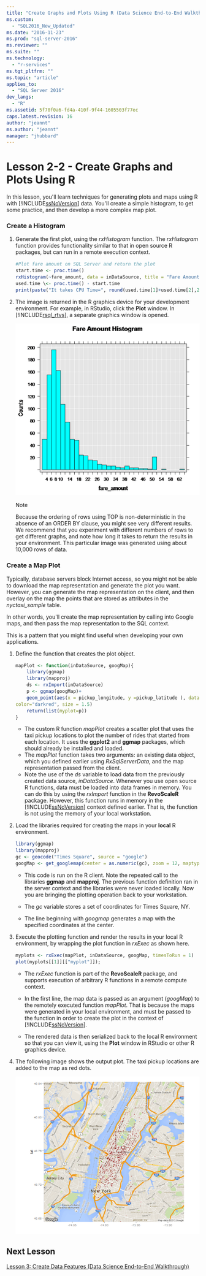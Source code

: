 ```yaml
---
title: "Create Graphs and Plots Using R (Data Science End-to-End Walkthrough) | Microsoft Docs"
ms.custom: 
  - "SQL2016_New_Updated"
ms.date: "2016-11-23"
ms.prod: "sql-server-2016"
ms.reviewer: ""
ms.suite: ""
ms.technology: 
  - "r-services"
ms.tgt_pltfrm: ""
ms.topic: "article"
applies_to: 
  - "SQL Server 2016"
dev_langs: 
  - "R"
ms.assetid: 5f70f0a6-fd4a-410f-9f44-1605503f77ec
caps.latest.revision: 16
author: "jeannt"
ms.author: "jeannt"
manager: "jhubbard"
---
```

# Lesson 2-2 - Create Graphs and Plots Using R
In this lesson, you'll learn techniques for generating plots and maps using R with [!INCLUDE[ssNoVersion](../../includes/ssnoversion-md.md)] data. You'll create a simple histogram, to get some practice, and then develop a more complex map plot.   
  
  
### Create a Histogram  
 
1.  Generate the first plot, using the *rxHistogram* function.  The *rxHistogram* function provides functionality similar to that in open source R packages, but can run in a remote execution context. 
  
    ```R  
    #Plot fare amount on SQL Server and return the plot  
    start.time <- proc.time()  
    rxHistogram(~fare_amount, data = inDataSource, title = "Fare Amount Histogram")  
    used.time \<- proc.time() - start.time  
    print(paste("It takes CPU Time=", round(used.time[1]+used.time[2],2), " seconds, Elapsed Time=", round(used.time[3],2), " seconds to generate features.", sep=""))    
    ```         
  
2.  The image is returned in the R graphics device for your development environment.  For example, in RStudio, click the **Plot** window.  In [!INCLUDE[rsql_rtvs](../../includes/rsql-rtvs-md.md)], a separate graphics window is opened.  
  
    ![using rxHistogram to plot fare amounts](../../advanced-analytics/r-services/media/rsql-e2e-rxhistogramresult.png "using rxHistogram to plot fare amounts")  
  
    > [!NOTE]
    >  Because the ordering of rows using TOP is non-deterministic in the absence of an ORDER BY clause, you might see very different results. We recommend that you experiment with different numbers of rows to get different graphs, and note how long it takes to return the results in your environment.  This particular image was generated using about 10,000 rows of data.
  
### Create a Map Plot  

Typically, database servers block Internet access, so you might not be able to download the map representation and generate the plot you want. However, you can generate the map representation on the client, and then overlay on the map the points that are stored as attributes in the *nyctaxi_sample* table.  

In other words, you'll create the map representation by calling into Google maps, and then pass the map representation to the SQL context.  

This is a pattern that you might find useful when developing your own applications. 
   
1.  Define the function that creates the plot object.  

    ```R  
    mapPlot <- function(inDataSource, googMap){  
        library(ggmap)  
        library(mapproj)     
        ds <- rxImport(inDataSource)  
        p <- ggmap(googMap)+  
        geom_point(aes(x = pickup_longitude, y =pickup_latitude ), data=ds, alpha =.5,  
    color="darkred", size = 1.5)  
        return(list(myplot=p))  
    }  
    ```  
    + The custom R function *mapPlot* creates a  scatter plot that uses the taxi pickup locations to plot the number of rides that started from each location. It uses the **ggplot2** and  **ggmap** packages, which should already be installed and loaded.  
    + The *mapPlot* function takes two arguments: an existing data object, which you defined earlier using *RxSqlServerData*, and the map representation passed from the client.    
    + Note the use of the *ds* variable to load data from the previously created data source, *inDataSource*.  Whenever you use open source R functions, data must be loaded into data frames in memory. You can do this by using the *rxImport* function in the **RevoScaleR** package.  However, this function runs in memory in the [!INCLUDE[ssNoVersion](../../includes/ssnoversion-md.md)] context defined earlier. That is, the function is not using the memory of your local workstation.  
  
2.  Load the libraries required for creating the maps in your **local** R environment.  
  
    ```R  
    library(ggmap)  
    library(mapproj)  
    gc <- geocode("Times Square", source = "google")  
    googMap <- get_googlemap(center = as.numeric(gc), zoom = 12, maptype = 'roadmap', color = 'color';    
    ```  
    + This code is run on the R client. Note the repeated call to the libraries **ggmap** and **mapproj**. The previous function definition ran in the server context and the libraries were never loaded locally. Now you are bringing the plotting operation back to your workstation.  
  
    -   The *gc* variable stores a set of coordinates for Times Square, NY.  
  
    -   The line beginning with *googmap* generates a map with the specified coordinates at the center.  
          
  
3.  Execute the plotting function and render the results in your local R environment, by wrapping the plot function in *rxExec* as shown here.   
  
    ```R  
    myplots <- rxExec(mapPlot, inDataSource, googMap, timesToRun = 1)  
    plot(myplots[[1]][["myplot"]]);    
    ````  

    + The *rxExec* function is part of the **RevoScaleR** package, and supports execution of arbitrary R functions in a remote compute context.
    + In the first line, the map data is passed as an argument (*googMap*) to the  remotely executed function *mapPlot*. That is because the maps were generated in your local environment, and must be passed to the function in order to create the plot in the context of [!INCLUDE[ssNoVersion](../../includes/ssnoversion-md.md)].   
  
    + The rendered data is then serialized back to the local R environment so that you can view it, using the **Plot** window in RStudio or other R graphics device.  
  
  
4.  The following image shows the output plot. The taxi pickup locations are added to the map as red dots.  
  
    ![plotting taxi rides using a custom R function](../../advanced-analytics/r-services/media/rsql-e2e-mapplot.png "plotting taxi rides using a custom R function")  
  
## Next Lesson  
[Lesson 3: Create Data Features &#40;Data Science End-to-End Walkthrough&#41;](../../advanced-analytics/r-services/lesson-3-create-data-features-data-science-end-to-end-walkthrough.md)  
  
  
  
